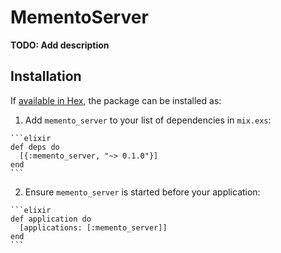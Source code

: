 # MementoServer

**TODO: Add description**

## Installation

If [available in Hex](https://hex.pm/docs/publish), the package can be installed as:

  1. Add `memento_server` to your list of dependencies in `mix.exs`:

    ```elixir
    def deps do
      [{:memento_server, "~> 0.1.0"}]
    end
    ```

  2. Ensure `memento_server` is started before your application:

    ```elixir
    def application do
      [applications: [:memento_server]]
    end
    ```


